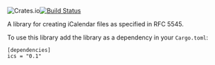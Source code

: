 ![Crates.io](https://img.shields.io/crates/l/rustc-serialize.svg)[![Build Status](https://travis-ci.com/hummingly/ics.svg?branch=master)](https://travis-ci.com/hummingly/ics)

A library for creating iCalendar files as specified in RFC 5545.

To use this library add the library as a dependency in your `Cargo.toml`:
```
[dependencies]
ics = "0.1"
```

